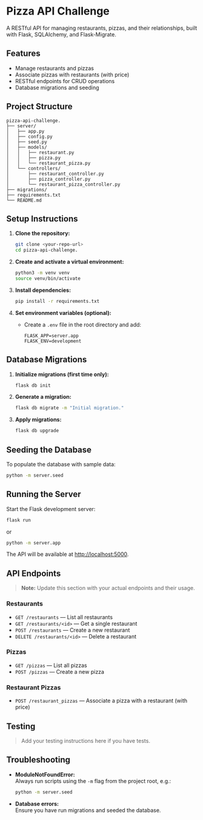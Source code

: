 # Pizza API Challenge

A RESTful API for managing restaurants, pizzas, and their relationships, built with Flask, SQLAlchemy, and Flask-Migrate.


## Features

- Manage restaurants and pizzas
- Associate pizzas with restaurants (with price)
- RESTful endpoints for CRUD operations
- Database migrations and seeding

## Project Structure

```
pizza-api-challenge.
├── server/
│   ├── app.py
│   ├── config.py
│   ├── seed.py
│   ├── models/
│   │   ├── restaurant.py
│   │   ├── pizza.py
│   │   └── restaurant_pizza.py
│   └── controllers/
│       ├── restaurant_controller.py
│       ├── pizza_controller.py
│       └── restaurant_pizza_controller.py
├── migrations/
├── requirements.txt
└── README.md
```

## Setup Instructions

1. **Clone the repository:**
    ```bash
    git clone <your-repo-url>
    cd pizza-api-challenge.
    ```

2. **Create and activate a virtual environment:**
    ```bash
    python3 -m venv venv
    source venv/bin/activate
    ```

3. **Install dependencies:**
    ```bash
    pip install -r requirements.txt
    ```

4. **Set environment variables (optional):**
    - Create a `.env` file in the root directory and add:
      ```
      FLASK_APP=server.app
      FLASK_ENV=development
      ```

## Database Migrations

1. **Initialize migrations (first time only):**
    ```bash
    flask db init
    ```

2. **Generate a migration:**
    ```bash
    flask db migrate -m "Initial migration."
    ```

3. **Apply migrations:**
    ```bash
    flask db upgrade
    ```

## Seeding the Database

To populate the database with sample data:

```bash
python -m server.seed
```

## Running the Server

Start the Flask development server:

```bash
flask run
```
or
```bash
python -m server.app
```

The API will be available at [http://localhost:5000](http://localhost:5000).

## API Endpoints

> **Note:** Update this section with your actual endpoints and their usage.

### Restaurants

- `GET /restaurants` — List all restaurants
- `GET /restaurants/<id>` — Get a single restaurant
- `POST /restaurants` — Create a new restaurant
- `DELETE /restaurants/<id>` — Delete a restaurant

### Pizzas

- `GET /pizzas` — List all pizzas
- `POST /pizzas` — Create a new pizza

### Restaurant Pizzas

- `POST /restaurant_pizzas` — Associate a pizza with a restaurant (with price)

## Testing

> Add your testing instructions here if you have tests.

## Troubleshooting

- **ModuleNotFoundError:**  
  Always run scripts using the `-m` flag from the project root, e.g.:
  ```bash
  python -m server.seed
  ```
- **Database errors:**  
  Ensure you have run migrations and seeded the database.

